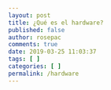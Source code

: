 ```yaml
---
layout: post
title: ¿Qué es el hardware?
published: false
author: rosepac
comments: true
date: 2019-03-25 11:03:37
tags: [ ]
categories: [ ]
permalink: /hardware
---
```

